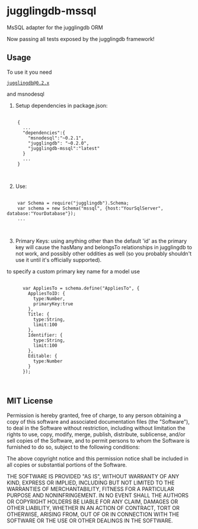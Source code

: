 jugglingdb-mssql
================

MsSQL adapter for the jugglingdb ORM

Now passing all tests exposed by the jugglingdb framework!

Usage
---
To use it you need <pre><code>jugglingdb@0.2.x</code></pre> and msnodesql

1. Setup dependencies in package.json:
  <pre>
    <code>
    {
      ...
      "dependencies":{
        "msnodesql":"~0.2.1",
        "jugglingdb": "~0.2.0",
        "jugglingdb-mssql":"latest"
      }
      ...
    }
    </code>
  </pre>
2. Use:
  <pre>
    <code>
    var Schema = require("jugglingdb").Schema;
    var schema = new Schema("mssql", {host:"YourSqlServer", database:"YourDatabase"});
    ...
    </code>
  </pre>
3. Primary Keys:
  using anything other than the default 'id' as the primary key
  will cause the hasMany and belongsTo relationships in jugglingdb to
  not work, and possibly other oddities as well (so you probably
  shouldn't use it until it's officially supported).

  to specify a custom primary key name for a model use
  <pre>
    <code>
      var AppliesTo = schema.define("AppliesTo", {
        AppliesToID: {
          type:Number,
          primaryKey:true
        },
        Title: {
          type:String,
          limit:100
        },
        Identifier: {
          type:String,
          limit:100
        },
        Editable: {
          type:Number
        }
      });
    </code>
  </pre>

MIT License
---
Permission is hereby granted, free of charge, to any person obtaining a copy
of this software and associated documentation files (the "Software"), to deal
in the Software without restriction, including without limitation the rights
to use, copy, modify, merge, publish, distribute, sublicense, and/or sell
copies of the Software, and to permit persons to whom the Software is
furnished to do so, subject to the following conditions:

The above copyright notice and this permission notice shall be included in
all copies or substantial portions of the Software.

THE SOFTWARE IS PROVIDED "AS IS", WITHOUT WARRANTY OF ANY KIND, EXPRESS OR
IMPLIED, INCLUDING BUT NOT LIMITED TO THE WARRANTIES OF MERCHANTABILITY,
FITNESS FOR A PARTICULAR PURPOSE AND NONINFRINGEMENT. IN NO EVENT SHALL THE
AUTHORS OR COPYRIGHT HOLDERS BE LIABLE FOR ANY CLAIM, DAMAGES OR OTHER
LIABILITY, WHETHER IN AN ACTION OF CONTRACT, TORT OR OTHERWISE, ARISING FROM,
OUT OF OR IN CONNECTION WITH THE SOFTWARE OR THE USE OR OTHER DEALINGS IN
THE SOFTWARE.